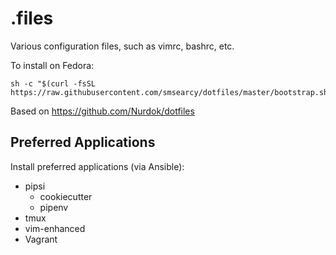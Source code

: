 .files
======

Various configuration files, such as vimrc, bashrc, etc.

To install on Fedora:

    
    sh -c "$(curl -fsSL https://raw.githubusercontent.com/smsearcy/dotfiles/master/bootstrap.sh)"


Based on https://github.com/Nurdok/dotfiles


Preferred Applications
----------------------

Install preferred applications (via Ansible):

* pipsi
  * cookiecutter
  * pipenv
* tmux
* vim-enhanced
* Vagrant

